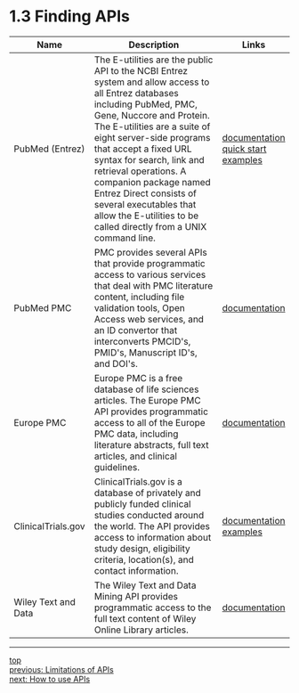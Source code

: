 # 1.3 Finding APIs

| Name                | Description                                                                                                                                                                                                                                                                                                                                                                                                                                    | Links                                                                                                                                                                               |
|---------------------|------------------------------------------------------------------------------------------------------------------------------------------------------------------------------------------------------------------------------------------------------------------------------------------------------------------------------------------------------------------------------------------------------------------------------------------------|-------------------------------------------------------------------------------------------------------------------------------------------------------------------------------------|
| PubMed (Entrez)     | The E-utilities are the public API to the NCBI Entrez system and allow access to all Entrez databases including PubMed, PMC, Gene, Nuccore and Protein. The E-utilities are a suite of eight server-side programs that accept a fixed URL syntax for search, link and retrieval operations. A companion package named Entrez Direct consists of several executables that allow the E-utilities to be called directly from a UNIX command line. | [documentation](https://eutils.ncbi.nlm.nih.gov/)<br/>[quick start](https://www.ncbi.nlm.nih.gov/books/NBK25500/)<br/>[examples](https://www.ncbi.nlm.nih.gov/books/NBK25498/)<br/> |
| PubMed PMC          | PMC provides several APIs that provide programmatic access to various services that deal with PMC literature content, including file validation tools, Open Access web services, and an ID convertor that interconverts PMCID's, PMID's, Manuscript ID's, and DOI's.                                                                                                                                                                           | [documentation](https://www.ncbi.nlm.nih.gov/pmc/tools/developers/)                                                                                                                 |
| Europe PMC          | Europe PMC is a free database of life sciences articles. The Europe PMC API provides programmatic access to all of the Europe PMC data, including literature abstracts, full text articles, and clinical guidelines.                                                                                                                                                                                                                           | [documentation](https://europepmc.org/RestfulWebService)                                                                                                                            |
| ClinicalTrials.gov  | ClinicalTrials.gov is a database of privately and publicly funded clinical studies conducted around the world. The API provides access to information about study design, eligibility criteria, location(s), and contact information.                                                                                                                                                                                                          | [documentation](hhttps://classic.clinicaltrials.gov/api/gui/home)<br/>[examples](https://classic.clinicaltrials.gov/api/gui/home#interactiveDemos)<br/>                             |
| Wiley Text and Data | The Wiley Text and Data Mining API provides programmatic access to the full text content of Wiley Online Library articles.                                                                                                                                                                                                                                                                                                                     | [documentation](https://onlinelibrary.wiley.com/library-info/resources/text-and-datamining)                                                                                         |

---
[top](../README.md)<br/>
[previous: Limitations of APIs](1-2-limitations-of-apis.md)<br/>
[next: How to use APIs](../2-how/2-1-data-formats.md)<br/>